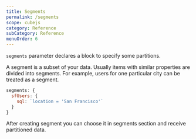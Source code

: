 ```yaml
---
title: Segments
permalink: /segments
scope: cubejs
category: Reference
subCategory: Reference
menuOrder: 6
---
```


`segments` parameter declares a block to specify some partitions.

A segment is a subset of your data. Usually items with similar properties are divided into segments. For example, users for one particular city can be treated as a segment.

```javascript
segments: {
  sfUsers: {
    sql: `location = 'San Francisco'`
  }
}
```
After creating segment you can choose it in segments section and receive partitioned data.
